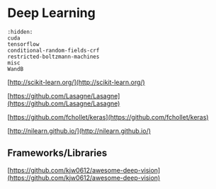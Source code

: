 # Deep Learning

```{toctree}
:hidden:
cuda
tensorflow
conditional-random-fields-crf
restricted-boltzmann-machines
misc
WandB
```

​[http://scikit-learn.org/](http://scikit-learn.org/)

[https://github.com/Lasagne/Lasagne](https://github.com/Lasagne/Lasagne)

[https://github.com/fchollet/keras](https://github.com/fchollet/keras)

[http://nilearn.github.io/](http://nilearn.github.io/)



## Frameworks/Libraries <a id="frameworkslibraries"></a>

[https://github.com/kjw0612/awesome-deep-vision](https://github.com/kjw0612/awesome-deep-vision)

​

